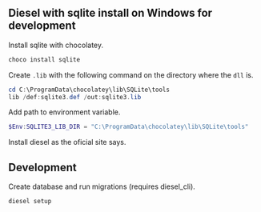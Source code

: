 ## Diesel with sqlite install on Windows for development

Install sqlite with chocolatey.

```powershell
choco install sqlite
```

Create `.lib` with the following command on the directory where the `dll` is.

```powershell
cd C:\ProgramData\chocolatey\lib\SQLite\tools
lib /def:sqlite3.def /out:sqlite3.lib
```

Add path to environment variable.

```powershell
$Env:SQLITE3_LIB_DIR = "C:\ProgramData\chocolatey\lib\SQLite\tools"
```

Install diesel as the oficial site says.

## Development

Create database and run migrations (requires diesel_cli).

```bash
diesel setup
```
